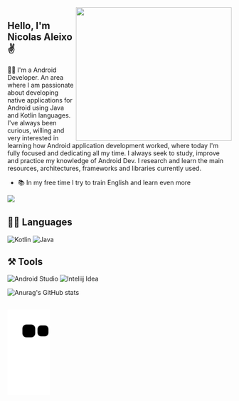 <img src="https://github.com/Aleixo-Dev/Aleixo-Dev/assets/75820713/04eb7d0c-6057-4ea0-b7c1-e994779023c2" height="300px" width="350px" align="right">
     
<p align="left">
 
## Hello, I'm Nicolas Aleixo ✌️

👨‍💻 I'm a Android Developer. An area where I am passionate about developing native applications for Android using Java and Kotlin languages. I've always been curious, willing and very interested in learning how Android application development worked, where today I'm fully focused and dedicating all my time. I always seek to study, improve and practice my knowledge of Android Dev. I research and learn the main resources, architectures, frameworks and libraries currently used.

- 📚 In my free time I try to train English and learn even more
 
<a href="https://www.linkedin.com/in/nicolas-aleixo/"><img src="https://img.shields.io/badge/LinkedIn-0077B5?style=for-the-badge&logo=linkedin&logoColor=white"></a>
 
 ## 👨‍💻 Languages
  ![Kotlin](https://img.shields.io/badge/kotlin-%237F52FF.svg?style=for-the-badge&logo=kotlin&logoColor=white)
  ![Java](https://img.shields.io/badge/java-%23ED8B00.svg?style=for-the-badge&logo=java&logoColor=white)

<!-- <img src="https://user-images.githubusercontent.com/70382532/138322189-2db8df52-9dcb-40a0-88a8-c365466bd33d.gif" width="700" height="400" /> -->

<!-- [![GitHub Streak](https://github-readme-streak-stats.herokuapp.com?user=Aleixo-Dev&theme=dracula&border_radius=4&locale=pt_BR&date_format=j%2Fn%5B%2FY%5D)](https://git.io/streak-stats)  -->
 
## ⚒️ Tools
 ![Android Studio](https://img.shields.io/badge/Android%20Studio-3DDC84.svg?style=for-the-badge&logo=android-studio&logoColor=white)
 ![Inteliij Idea](https://img.shields.io/badge/IntelliJ_IDEA-000000.svg?style=for-the-badge&logo=intellij-idea&logoColor=white)
 
 ![Anurag's GitHub stats](https://github-readme-stats.vercel.app/api?username=aleixo-dev&bg_color=30,020024,092c79&title_color=fff&show_icons=true&text_color=fff)

##
    
![Snake animation](https://github.com/Aleixo-Dev/Aleixo-Dev/blob/output/github-contribution-grid-snake.svg)
